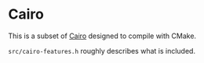 Cairo
=====

This is a subset of [Cairo][1] designed to compile with CMake.

`src/cairo-features.h` roughly describes what is included.

[1]: https://cairographics.org/
